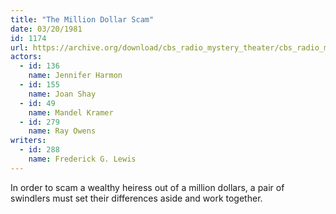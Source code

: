 ```yaml
---
title: "The Million Dollar Scam"
date: 03/20/1981
id: 1174
url: https://archive.org/download/cbs_radio_mystery_theater/cbs_radio_mystery_theater-1151-1200.zip/cbs_radio_mystery_theater-1151-1200%2Fcbsrmt_1174_the_million_dollar_scam.mp3
actors:  
  - id: 136
    name: Jennifer Harmon  
  - id: 155
    name: Joan Shay  
  - id: 49
    name: Mandel Kramer  
  - id: 279
    name: Ray Owens
writers:  
  - id: 288
    name: Frederick G. Lewis
---
```

In order to scam a wealthy heiress out of a million dollars, a pair of swindlers must set their differences aside and work together.